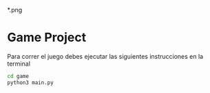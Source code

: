 *.png
# Game Project

Para correr el juego debes ejecutar las siguientes instrucciones en la terminal

```sh
cd game
python3 main.py
```
